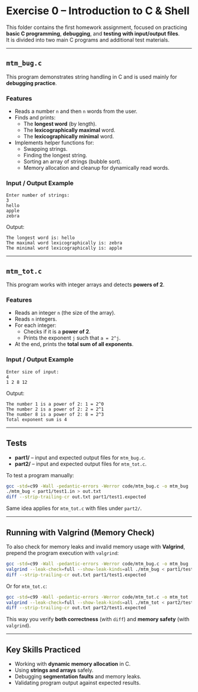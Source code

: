 # Exercise 0 – Introduction to C & Shell

This folder contains the first homework assignment, focused on practicing **basic C programming**, **debugging**, and **testing with input/output files**.  
It is divided into two main C programs and additional test materials.

---

## `mtm_bug.c`

This program demonstrates string handling in C and is used mainly for **debugging practice**.

### Features
- Reads a number `n` and then `n` words from the user.  
- Finds and prints:
  - The **longest word** (by length).  
  - The **lexicographically maximal** word.  
  - The **lexicographically minimal** word.  
- Implements helper functions for:
  - Swapping strings.
  - Finding the longest string.
  - Sorting an array of strings (bubble sort).
  - Memory allocation and cleanup for dynamically read words.

### Input / Output Example
```
Enter number of strings:
3
hello
apple
zebra
```
Output:
```
The longest word is: hello
The maximal word lexicographically is: zebra
The minimal word lexicographically is: apple
```

---

## `mtm_tot.c`

This program works with integer arrays and detects **powers of 2**.

### Features
- Reads an integer `n` (the size of the array).  
- Reads `n` integers.  
- For each integer:
  - Checks if it is a **power of 2**.  
  - Prints the exponent `j` such that `a = 2^j`.  
- At the end, prints the **total sum of all exponents**.

### Input / Output Example
```
Enter size of input:
4
1 2 8 12
```
Output:
```
The number 1 is a power of 2: 1 = 2^0
The number 2 is a power of 2: 2 = 2^1
The number 8 is a power of 2: 8 = 2^3
Total exponent sum is 4
```

---

## Tests

- **part1/** – input and expected output files for `mtm_bug.c`.  
- **part2/** – input and expected output files for `mtm_tot.c`.  

To test a program manually:
```bash
gcc -std=c99 -Wall -pedantic-errors -Werror code/mtm_bug.c -o mtm_bug
./mtm_bug < part1/test1.in > out.txt
diff --strip-trailing-cr out.txt part1/test1.expected
```
Same idea applies for `mtm_tot.c` with files under `part2/`.

---

## Running with Valgrind (Memory Check)

To also check for memory leaks and invalid memory usage with **Valgrind**, prepend the program execution with `valgrind`:

```bash
gcc -std=c99 -Wall -pedantic-errors -Werror code/mtm_bug.c -o mtm_bug
valgrind --leak-check=full --show-leak-kinds=all ./mtm_bug < part1/test1.in > out.txt
diff --strip-trailing-cr out.txt part1/test1.expected
```

Or for `mtm_tot.c`:

```bash
gcc -std=c99 -Wall -pedantic-errors -Werror code/mtm_tot.c -o mtm_tot
valgrind --leak-check=full --show-leak-kinds=all ./mtm_tot < part2/test1.in > out.txt
diff --strip-trailing-cr out.txt part2/test1.expected
```

This way you verify **both correctness** (with `diff`) and **memory safety** (with `valgrind`).  

--- 
## Key Skills Practiced 
- Working with **dynamic memory allocation** in C. 
- Using **strings and arrays** safely. 
- Debugging **segmentation faults** and memory leaks. 
- Validating program output against expected results.
